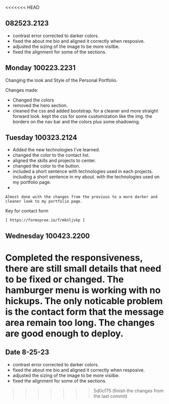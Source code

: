 <<<<<<< HEAD
## 082523.2123
* contrast error corrected to darker colors.
* fixed the about me bio and aligned it correctly when resposive.
* adjusted the sizing of the image to be more visilbe.
* fixed the alignment for some of the sections.

## Monday 100223.2231

Changing the look and Style of the Personal Portfolio.

Changes made:

*   Changed the colors
*   removed the hero section.
*   cleaned the css and added bootstrap. for a cleaner and more straight forward look. kept the css for some customization like the img. the borders on the nav bar and the colors plus some shadowing.

## Tuesday 100323.2124

* Added the new technologies I've learned.
* changed the color to the contact list.
* aligned the skills and projects to center.
* changed the color to the button.
* included a short sentence with technologies used in each projects. including a short sentence in my about. with the technologies used on my portfolio page.
*   

    Almost done with the changes from the previous to a more darker and cleaner look to my portfolio page.


 Key for contact form 

    [ https://formspree.io/f/mknljvkp ]

## Wednesday 100423.2200
Completed the responsiveness, there are still small details that need to be fixed or changed. The hamburger menu is working with no hickups. The only noticable problem is the contact form that the message area remain too long. The changes are good enough to deploy.
=======
## Date 8-25-23
* contrast error corrected to darker colors.
* fixed the about me bio and aligned it correctly when resposive.
* adjusted the sizing of the image to be more visilbe.
* fixed the alignment for some of the sections.
>>>>>>> 5d0cf75 (finish the changes from the last commit)
